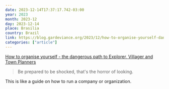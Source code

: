 ```yaml
---
date: 2023-12-14T17:37:17.742-03:00
year: 2023
month: 2023-12
day: 2023-12-14
place: Brasilia
country: Brazil
link: https://blog.gardeviance.org/2023/12/how-to-organise-yourself-dangerous-path.html
categories: ["article"]
---
```

[How to organise yourself - the dangerous path to Explorer, Villager and Town Planners](https://blog.gardeviance.org/2023/12/how-to-organise-yourself-dangerous-path.html)

> Be prepared to be shocked, that's the horror of looking.

This is like a guide on how to run a company or organization.
